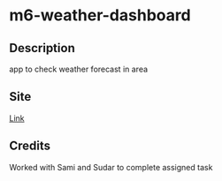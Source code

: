# m6-weather-dashboard
## Description
app to check weather forecast in area 


## Site
[Link](https://jamalm06.github.io/m6-weather-dashboard/)


## Credits
Worked with Sami and Sudar to complete assigned task
